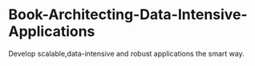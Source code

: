 # Book-Architecting-Data-Intensive-Applications
Develop scalable,data-intensive and robust applications the smart way.
